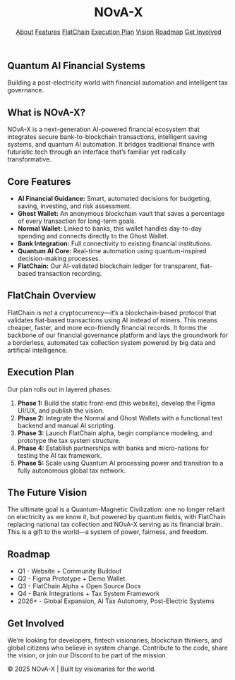 <!DOCTYPE html>
<html lang="en">
<head>
  <meta charset="UTF-8" />
  <meta name="viewport" content="width=device-width, initial-scale=1.0"/>
  <title>NOvA-X & FlatChain</title>
  <link rel="stylesheet" href="style.css"/>
</head>
<body>
  <header>
    <div class="container">
      <h1>NOvA-X</h1>
      <nav>
        <a href="#about">About</a>
        <a href="#features">Features</a>
        <a href="#flatchain">FlatChain</a>
        <a href="#execution">Execution Plan</a>
        <a href="#vision">Vision</a>
        <a href="#roadmap">Roadmap</a>
        <a href="#get-involved">Get Involved</a>
      </nav>
    </div>
  </header>

  <section class="hero">
    <div class="container">
      <h2>Quantum AI Financial Systems</h2>
      <p>Building a post-electricity world with financial automation and intelligent tax governance.</p>
    </div>
  </section>

  <section id="about" class="section">
    <div class="container">
      <h2>What is NOvA-X?</h2>
      <p>NOvA-X is a next-generation AI-powered financial ecosystem that integrates secure bank-to-blockchain transactions, intelligent saving systems, and quantum AI automation. It bridges traditional finance with futuristic tech through an interface that’s familiar yet radically transformative.</p>
    </div>
  </section>

  <section id="features" class="section dark">
    <div class="container">
      <h2>Core Features</h2>
      <ul>
        <li><strong>AI Financial Guidance:</strong> Smart, automated decisions for budgeting, saving, investing, and risk assessment.</li>
        <li><strong>Ghost Wallet:</strong> An anonymous blockchain vault that saves a percentage of every transaction for long-term goals.</li>
        <li><strong>Normal Wallet:</strong> Linked to banks, this wallet handles day-to-day spending and connects directly to the Ghost Wallet.</li>
        <li><strong>Bank Integration:</strong> Full connectivity to existing financial institutions.</li>
        <li><strong>Quantum AI Core:</strong> Real-time automation using quantum-inspired decision-making processes.</li>
        <li><strong>FlatChain:</strong> Our AI-validated blockchain ledger for transparent, fiat-based transaction recording.</li>
      </ul>
    </div>
  </section>

  <section id="flatchain" class="section">
    <div class="container">
      <h2>FlatChain Overview</h2>
      <p>FlatChain is not a cryptocurrency—it’s a blockchain-based protocol that validates fiat-based transactions using AI instead of miners. This means cheaper, faster, and more eco-friendly financial records. It forms the backbone of our financial governance platform and lays the groundwork for a borderless, automated tax collection system powered by big data and artificial intelligence.</p>
    </div>
  </section>

  <section id="execution" class="section dark">
    <div class="container">
      <h2>Execution Plan</h2>
      <p>Our plan rolls out in layered phases:</p>
      <ol>
        <li><strong>Phase 1:</strong> Build the static front-end (this website), develop the Figma UI/UX, and publish the vision.</li>
        <li><strong>Phase 2:</strong> Integrate the Normal and Ghost Wallets with a functional test backend and manual AI scripting.</li>
        <li><strong>Phase 3:</strong> Launch FlatChain alpha, begin compliance modeling, and prototype the tax system structure.</li>
        <li><strong>Phase 4:</strong> Establish partnerships with banks and micro-nations for testing the AI tax framework.</li>
        <li><strong>Phase 5:</strong> Scale using Quantum AI processing power and transition to a fully autonomous global tax network.</li>
      </ol>
    </div>
  </section>

  <section id="vision" class="section">
    <div class="container">
      <h2>The Future Vision</h2>
      <p>The ultimate goal is a Quantum-Magnetic Civilization: one no longer reliant on electricity as we know it, but powered by quantum fields, with FlatChain replacing national tax collection and NOvA-X serving as its financial brain. This is a gift to the world—a system of power, fairness, and freedom.</p>
    </div>
  </section>

  <section id="roadmap" class="section dark">
    <div class="container">
      <h2>Roadmap</h2>
      <ul>
        <li>Q1 - Website + Community Buildout</li>
        <li>Q2 - Figma Prototype + Demo Wallet</li>
        <li>Q3 - FlatChain Alpha + Open Source Docs</li>
        <li>Q4 - Bank Integrations + Tax System Framework</li>
        <li>2026+ - Global Expansion, AI Tax Autonomy, Post-Electric Systems</li>
      </ul>
    </div>
  </section>

  <section id="get-involved" class="section">
    <div class="container">
      <h2>Get Involved</h2>
      <p>We’re looking for developers, fintech visionaries, blockchain thinkers, and global citizens who believe in system change. Contribute to the code, share the vision, or join our Discord to be part of the mission.</p>
    </div>
  </section>

  <footer>
    <div class="container">
      <p>&copy; 2025 NOvA-X | Built by visionaries for the world.</p>
    </div>
  </footer>
</body>
</html>
